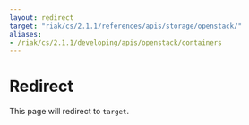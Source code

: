 ```yaml
---
layout: redirect
target: "riak/cs/2.1.1/references/apis/storage/openstack/"
aliases:
- /riak/cs/2.1.1/developing/apis/openstack/containers
---
```


# Redirect

This page will redirect to `target`.
